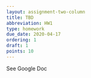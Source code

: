 ```yaml
---
layout: assignment-two-column
title: TBD
abbreviation: HW1
type: homework
due_date: 2020-04-17
ordering: 1
draft: 1
points: 10
---
```


See Google Doc